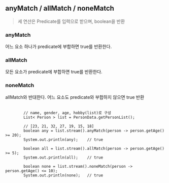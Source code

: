 ## anyMatch / allMatch / noneMatch
> 세 연산은 Predicate를 입력으로 받으며, boolean을 반환
### anyMatch
어느 요소 하나가 predicate에 부합하면 true를 반환한다.
### allMatch
모든 요소가 predicate에 부합하면 true를 반환한다.
### noneMatch
allMatch와 반대한다. 어느 요소도 predicate와 부합하지 않으면 true 반환

<pre>
    <code>
        // name, gender, age, hobby(list)로 구성
        List< Person > list = PersonData.getPersonList();
        
        // [23, 21, 32, 27, 19, 15, 18]
        boolean any = list.stream().anyMatch(person -> person.getAge() >= 20);
        System.out.println(any);	// true
        
        boolean all = list.stream().allMatch(person -> person.getAge() >= 5);
        System.out.println(all);	// true
        
        boolean none = list.stream().noneMatch(person -> person.getAge() <= 10);
        System.out.println(none);	// true
    </code>
</pre>